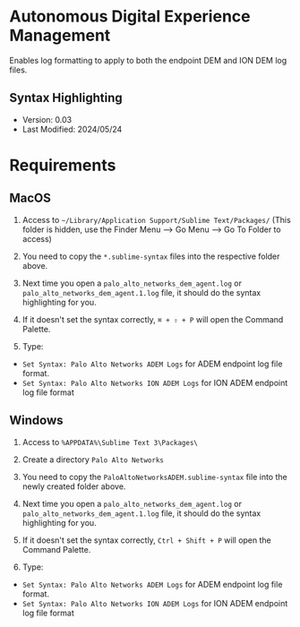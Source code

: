 # Autonomous Digital Experience Management
Enables log formatting to apply to both the endpoint DEM and ION DEM log files.

## Syntax Highlighting
* Version: 0.03
* Last Modified: 2024/05/24


# Requirements
## MacOS
1. Access to `~/Library/Application Support/Sublime Text/Packages/`
(This folder is hidden, use the Finder Menu --> Go Menu --> Go To Folder to access)

2. You need to copy the `*.sublime-syntax` files into the respective folder above.

3. Next time you open a `palo_alto_networks_dem_agent.log` or `palo_alto_networks_dem_agent.1.log` file, it should do the syntax highlighting for you.

4. If it doesn't set the syntax correctly, `⌘ + ⇧ + P` will open the Command Palette.

5. Type: 
* `Set Syntax: Palo Alto Networks ADEM Logs` for ADEM endpoint log file format. 
* `Set Syntax: Palo Alto Networks ION ADEM Logs` for ION ADEM endpoint log file format

## Windows

1. Access to `%APPDATA%\Sublime Text 3\Packages\`
2. Create a directory `Palo Alto Networks`
3. You need to copy the `PaloAltoNetworksADEM.sublime-syntax` file into the newly created folder above.
4. Next time you open a `palo_alto_networks_dem_agent.log` or `palo_alto_networks_dem_agent.1.log` file, it should do the syntax highlighting for you.

5. If it doesn't set the syntax correctly, `Ctrl + Shift + P` will open the Command Palette.

6. Type: 
* `Set Syntax: Palo Alto Networks ADEM Logs` for ADEM endpoint log file format. 
* `Set Syntax: Palo Alto Networks ION ADEM Logs` for ION ADEM endpoint log file format
